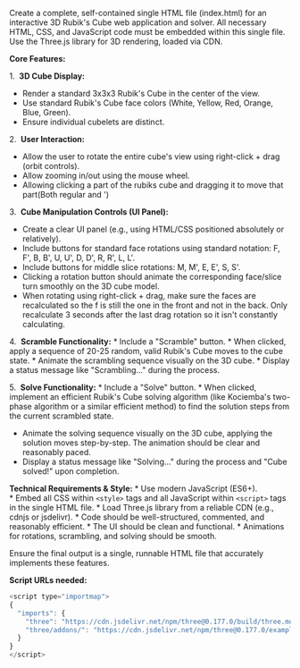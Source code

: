 Create a complete, self-contained single HTML file (index.html) for an interactive 3D Rubik's Cube web application and solver. All necessary HTML, CSS, and JavaScript code must be embedded within this single file. Use the Three.js library for 3D rendering, loaded via CDN.

**Core Features:**

1.  **3D Cube Display:**
* Render a standard 3x3x3 Rubik's Cube in the center of the view.
* Use standard Rubik's Cube face colors (White, Yellow, Red, Orange, Blue, Green).
* Ensure individual cubelets are distinct.

2.  **User Interaction:**
* Allow the user to rotate the entire cube's view using right-click + drag (orbit controls).
* Allow zooming in/out using the mouse wheel.
* Allowing clicking a part of the rubiks cube and dragging it to move that part(Both regular and ')

3.  **Cube Manipulation Controls (UI Panel):**
* Create a clear UI panel (e.g., using HTML/CSS positioned absolutely or relatively).
* Include buttons for standard face rotations using standard notation: F, F', B, B', U, U', D, D', R, R', L, L'.
* Include buttons for middle slice rotations: M, M', E, E', S, S'.
* Clicking a rotation button should animate the corresponding face/slice turn smoothly on the 3D cube model.
* When rotating using right-click + drag, make sure the faces are recalculated so the f is still the one in the front and not in the back. Only recalculate 3 seconds after the last drag rotation so it isn't constantly calculating.

4.  **Scramble Functionality:**
* Include a "Scramble" button.
* When clicked, apply a sequence of 20-25 random, valid Rubik's Cube moves to the cube state.
* Animate the scrambling sequence visually on the 3D cube.
* Display a status message like "Scrambling..." during the process.

5.  **Solve Functionality:**
* Include a "Solve" button.
* When clicked, implement an efficient Rubik's Cube solving algorithm (like Kociemba's two-phase algorithm or a similar efficient method) to find the solution steps from the current scrambled state.
* Animate the solving sequence visually on the 3D cube, applying the solution moves step-by-step. The animation should be clear and reasonably paced.
* Display a status message like "Solving..." during the process and "Cube solved!" upon completion.


**Technical Requirements & Style:**
* Use modern JavaScript (ES6+).
* Embed all CSS within `<style>` tags and all JavaScript within `<script>` tags in the single HTML file.
* Load Three.js library from a reliable CDN (e.g., cdnjs or jsdelivr).
* Code should be well-structured, commented, and reasonably efficient.
* The UI should be clean and functional.
* Animations for rotations, scrambling, and solving should be smooth.


Ensure the final output is a single, runnable HTML file that accurately implements these features.

**Script URLs needed:**
```javascript
<script type="importmap">
{
  "imports": {
    "three": "https://cdn.jsdelivr.net/npm/three@0.177.0/build/three.module.min.js",
    "three/addons/": "https://cdn.jsdelivr.net/npm/three@0.177.0/examples/jsm/"
  }
}
</script>
```
